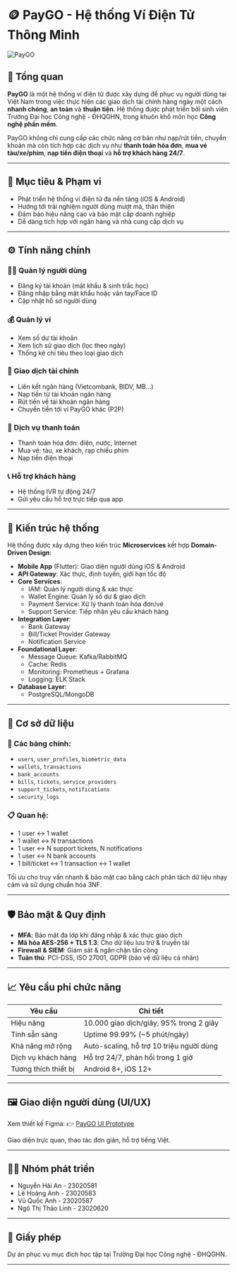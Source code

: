 # 🪙 PayGO - Hệ thống Ví Điện Tử Thông Minh

![PayGO](image/PayGO)


## 📌 Tổng quan

**PayGO** là một hệ thống ví điện tử được xây dựng để phục vụ người dùng tại Việt Nam trong việc thực hiện các giao dịch tài chính hàng ngày một cách **nhanh chóng**, **an toàn** và **thuận tiện**. Hệ thống được phát triển bởi sinh viên Trường Đại học Công nghệ - ĐHQGHN, trong khuôn khổ môn học **Công nghệ phần mềm**.

PayGO không chỉ cung cấp các chức năng cơ bản như nạp/rút tiền, chuyển khoản mà còn tích hợp các dịch vụ như **thanh toán hóa đơn**, **mua vé tàu/xe/phim**, **nạp tiền điện thoại** và **hỗ trợ khách hàng 24/7**.

---

## 🎯 Mục tiêu & Phạm vi

- Phát triển hệ thống ví điện tử đa nền tảng (iOS & Android)
- Hướng tới trải nghiệm người dùng mượt mà, thân thiện
- Đảm bảo hiệu năng cao và bảo mật cấp doanh nghiệp
- Dễ dàng tích hợp với ngân hàng và nhà cung cấp dịch vụ

---

## ⚙️ Tính năng chính

### 🧑‍💼 Quản lý người dùng
- Đăng ký tài khoản (mật khẩu & sinh trắc học)
- Đăng nhập bằng mật khẩu hoặc vân tay/Face ID
- Cập nhật hồ sơ người dùng

### 💰 Quản lý ví
- Xem số dư tài khoản
- Xem lịch sử giao dịch (lọc theo ngày)
- Thống kê chi tiêu theo loại giao dịch

### 💸 Giao dịch tài chính
- Liên kết ngân hàng (Vietcombank, BIDV, MB...)
- Nạp tiền từ tài khoản ngân hàng
- Rút tiền về tài khoản ngân hàng
- Chuyển tiền tới ví PayGO khác (P2P)

### 🧾 Dịch vụ thanh toán
- Thanh toán hóa đơn: điện, nước, Internet
- Mua vé: tàu, xe khách, rạp chiếu phim
- Nạp tiền điện thoại

### 📞 Hỗ trợ khách hàng
- Hệ thống IVR tự động 24/7
- Gửi yêu cầu hỗ trợ trực tiếp qua app

---

## 🧠 Kiến trúc hệ thống

Hệ thống được xây dựng theo kiến trúc **Microservices** kết hợp **Domain-Driven Design**:

- **Mobile App** (Flutter): Giao diện người dùng iOS & Android
- **API Gateway**: Xác thực, định tuyến, giới hạn tốc độ
- **Core Services**:
  - IAM: Quản lý người dùng & xác thực
  - Wallet Engine: Quản lý số dư & giao dịch
  - Payment Service: Xử lý thanh toán hóa đơn/vé
  - Support Service: Tiếp nhận yêu cầu khách hàng
- **Integration Layer**:
  - Bank Gateway
  - Bill/Ticket Provider Gateway
  - Notification Service
- **Foundational Layer**:
  - Message Queue: Kafka/RabbitMQ
  - Cache: Redis
  - Monitoring: Prometheus + Grafana
  - Logging: ELK Stack
- **Database Layer**:
  - PostgreSQL/MongoDB

---

## 🧱 Cơ sở dữ liệu

### 🔗 Các bảng chính:
- `users`, `user_profiles`, `biometric_data`
- `wallets`, `transactions`
- `bank_accounts`
- `bills`, `tickets`, `service_providers`
- `support_tickets`, `notifications`
- `security_logs`

### 📋 Quan hệ:
- 1 user ↔ 1 wallet
- 1 wallet ↔ N transactions
- 1 user ↔ N support tickets, N notifications
- 1 user ↔ N bank accounts
- 1 bill/ticket ↔ 1 transaction ↔ 1 wallet

Tối ưu cho truy vấn nhanh & bảo mật cao bằng cách phân tách dữ liệu nhạy cảm và sử dụng chuẩn hóa 3NF.

---

## 🛡️ Bảo mật & Quy định

- **MFA**: Bảo mật đa lớp khi đăng nhập & xác thực giao dịch
- **Mã hóa AES-256 + TLS 1.3**: Cho dữ liệu lưu trữ & truyền tải
- **Firewall & SIEM**: Giám sát & ngăn chặn tấn công
- **Tuân thủ**: PCI-DSS, ISO 27001, GDPR (bảo vệ dữ liệu cá nhân)

---

## 📈 Yêu cầu phi chức năng

| Yêu cầu                        | Chi tiết |
|-------------------------------|----------|
| Hiệu năng                     | 10.000 giao dịch/giây, 95% trong 2 giây |
| Tính sẵn sàng                 | Uptime 99.99% (~5 phút/ngày) |
| Khả năng mở rộng              | Auto-scaling, hỗ trợ 10 triệu người dùng |
| Dịch vụ khách hàng            | Hỗ trợ 24/7, phản hồi trong 1 giờ |
| Tương thích thiết bị          | Android 8+, iOS 12+ |

---

## 🖼️ Giao diện người dùng (UI/UX)

Xem thiết kế Figma: 👉 [PayGO UI Prototype](https://www.figma.com/design/c1cS4apvMoKknq123ITiHI/SONIX?node-id=0-1&t=ESFkuWxjIqGdTs5p-1)

Giao diện trực quan, thao tác đơn giản, hỗ trợ tiếng Việt.

---

## 👨‍💻 Nhóm phát triển

- Nguyễn Hải An - 23020581
- Lê Hoàng Anh - 23020583
- Vũ Quốc Anh - 23020587
- Ngô Thị Thảo Linh - 23020620

---

## 📄 Giấy phép

Dự án phục vụ mục đích học tập tại Trường Đại học Công nghệ - ĐHQGHN.

---


